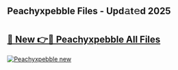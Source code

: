 ## Peachyxpebble Files - Upd𝚊t𝚎d 2025

# <h2><a href="https://elmundo.es">🔗 New 👉🔴 Peachyxpebble All Files</a></h2>

[![ Peachyxpebble new](https://i.imgur.com/DYrtUhd.gif)](https://elmundo.es)
